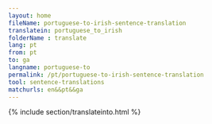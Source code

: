 ```yaml
---
layout: home
fileName: portuguese-to-irish-sentence-translation
translatein: portuguese_to_irish
folderName : translate
lang: pt
from: pt
to: ga
langname: portuguese-to
permalink: /pt/portuguese-to-irish-sentence-translation
tool: sentence-translations
matchurls: en&&pt&&ga
---
```

{% include section/translateinto.html %}
